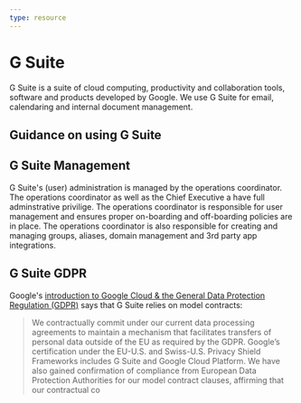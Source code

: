 ```yaml
---
type: resource
---
```


# G Suite

G Suite is a suite of cloud computing, productivity and collaboration tools, software and products developed by Google.
We use G Suite for email, calendaring and internal document management.

## Guidance on using G Suite

## G Suite Management

G Suite's (user) administration is managed by the operations coordinator. The operations coordinator as well as the Chief Executive a have full adminstrative privilige. 
The operations coordinator is responsible for user management and ensures proper on-boarding and off-boarding policies are in place. The operations coordinator is also 
responsible for creating and managing groups, aliases, domain management and 3rd party app integrations.

## G Suite GDPR

Google's [introduction to Google Cloud & the General Data Protection Regulation (GDPR)](https://cloud.google.com/security/gdpr/) says that G Suite 
relies on model contracts:

> We contractually commit under our current data processing agreements to maintain a mechanism that facilitates transfers of personal data 
outside of the EU as required by the GDPR. Google’s certification under the EU-U.S. and Swiss-U.S. Privacy Shield Frameworks includes G Suite 
and Google Cloud Platform. We have also gained confirmation of compliance from European Data Protection Authorities for our model contract clauses, 
affirming that our contractual co
